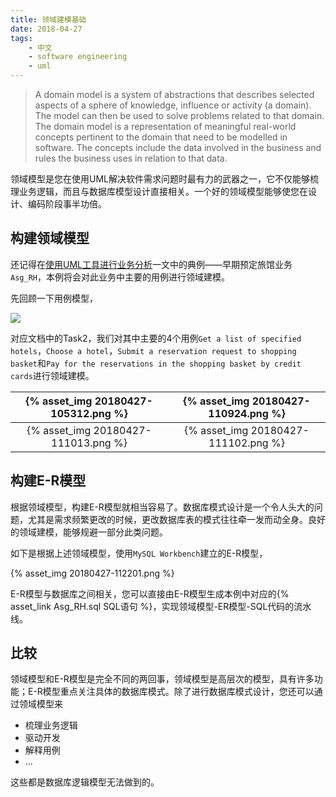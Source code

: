 ```yaml
---
title: 领域建模基础
date: 2018-04-27
tags:
    - 中文
    - software engineering
    - uml
---
```


> A domain model is a system of abstractions that describes selected aspects of a sphere of knowledge, influence or activity (a domain). The model can then be used to solve problems related to that domain. The domain model is a representation of meaningful real-world concepts pertinent to the domain that need to be modelled in software. The concepts include the data involved in the business and rules the business uses in relation to that data.

领域模型是您在使用UML解决软件需求问题时最有力的武器之一，它不仅能够梳理业务逻辑，而且与数据库模型设计直接相关。一个好的领域模型能够使您在设计、编码阶段事半功倍。

## 构建领域模型

还记得在[使用UML工具进行业务分析](/2018/04/13/applying-uml)一文中的典例——早期预定旅馆业务`Asg_RH`，本例将会对此业务中主要的用例进行领域建模。

先回顾一下用例模型，

![](/assets/images/2018-04-13-applying-uml/20180413-181658.png)

对应文档中的Task2，我们对其中主要的4个用例`Get a list of specified hotels`，`Choose a hotel`，`Submit a reservation request to shopping basket`和`Pay for the reservations in the shopping basket by credit cards`进行领域建模。

|{% asset_img 20180427-105312.png %}|{% asset_img 20180427-110924.png %}|
|:-:|:-:|
|{% asset_img 20180427-111013.png %}|{% asset_img 20180427-111102.png %}|

## 构建E-R模型

根据领域模型，构建E-R模型就相当容易了。数据库模式设计是一个令人头大的问题，尤其是需求频繁更改的时候，更改数据库表的模式往往牵一发而动全身。良好的领域建模，能够规避一部分此类问题。

如下是根据上述领域模型，使用`MySQL Workbench`建立的E-R模型，

{% asset_img 20180427-112201.png %}

E-R模型与数据库之间相关，您可以直接由E-R模型生成本例中对应的{% asset_link Asg_RH.sql SQL语句 %}，实现领域模型-ER模型-SQL代码的流水线。

## 比较

领域模型和E-R模型是完全不同的两回事，领域模型是高层次的模型，具有许多功能；E-R模型重点关注具体的数据库模式。除了进行数据库模式设计，您还可以通过领域模型来

- 梳理业务逻辑
- 驱动开发
- 解释用例
- ...

这些都是数据库逻辑模型无法做到的。